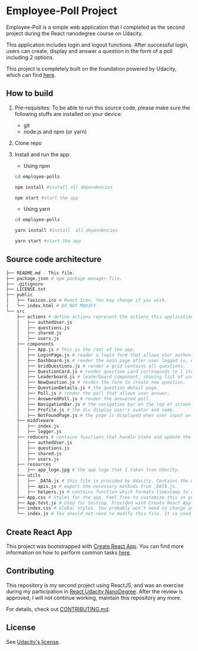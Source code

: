 # Employee-Poll Project

Employee-Poll is a simple web application that I completed as the second project during the React nanodegree course on Udacity.

This application includes login and logout functions. After successful login, users can create, display and answer a question in the form of a poll including 2 options.

This project is completely built on the foundation powered by Udacity, which can find [here](https://reactjs.org/docs/create-a-new-react-app.html).

## How to build

1. Pre-requisites:
   To be able to run this source code, please make sure the following stuffs are installed on your device:
   - git
   - node.js and npm (or yarn)
2. Clone repo

3. Install and run the app:

   - Using npm

   ```bash
   cd employee-polls

   npm install #install all dependencies

   npm start #start the app
   ```

   - Using yarn

   ```bash
   cd employee-polls

   yarn install #install  all dependencies

   yarn start #start the app
   ```

## Source code architecture

```bash
├── README.md - This file.
├── package.json # npm package manager file.
├── .gitignore
├── LICENSE.txt
├── public
│   ├── favicon.ico # React Icon, You may change if you wish.
│   └── index.html # DO NOT MODIFY
└── src
    ├── actions # define actions represent the actions this application can perform
    │   ├── authedUser.js
    │   ├── questions.js
    │   ├── shared.js
    │   ├── users.js
    ├── components
    │   ├── App.js # This is the root of the app.
    │   ├── LoginPage.js # reader a login form that allows user authenticate.
    │   ├── Dashboard.js # render the main page after user logged in, which displays all question as new or done.
    │   ├── GridQuestions.js # render a grid contains all questions.
    │   ├── QuestionCard.js # render question card corresponds to 1 item displayed in the questions grid.
    │   ├── Leaderboard.js # leaderboard component, showing list of users in order of most created and answered questions.
    │   ├── NewQuestion.js # render the form to create new question.
    │   ├── QuestionDetails.js # the question detail page.
    │   ├── Poll.js # render the poll that allows user answer.
    │   ├── AnsweredPoll.js # render the answered poll.
    │   ├── NavigationBar.js # the navigation bar on the top of screen
    │   ├── Profile.js # the div display user's avatar and name.
    │   ├── NotFoundPage.js # the page is displayed when user input an invalid url.
    ├── middleware
    │   ├── index.js
    │   ├── logger.js
    ├── reducers # contains functions that handle state and update the store based on actions.
    │   ├── authedUser.js
    │   ├── questions.js
    │   ├── shared.js
    │   ├── users.js
    ├── resources
    │   ├── app_logo.jpg # the app logo that I taken from Udacity.
    ├── utils
    │   ├── _DATA.js # this file is provided by Udacity. Contains the users/questions data in JSON format and the functionalities for interacting with this data.
    │   ├── apis.js # export the necessary methods from _DATA.js.
    │   ├── helpers.js # contains function which formats timestamp to date string.
    ├── App.css # Styles for the app. Feel free to customize this as you desire.
    ├── App.test.js # Used for testing. Provided with Create React App. Testing is encouraged, but not required.
    ├── index.css # Global styles. You probably won't need to change anything here.
    └── index.js # You should not need to modify this file. It is used for DOM rendering only.
```

## Create React App

This project was bootstrapped with [Create React App](https://github.com/facebook/create-react-app). You can find more information on how to perform common tasks [here](https://github.com/facebook/create-react-app/blob/main/packages/cra-template/template/README.md).

## Contributing

This repository is my second project using ReactJS, and was an exercise during my participation in [React Udacity NanoDegree](https://learn.udacity.com/nanodegrees/nd019). After the review is approved, I will not continue working, maintain this repository any more.

For details, check out [CONTRIBUTING.md](CONTRIBUTING.md).

## License

See [Udacity's license](starter/LICENSE.txt).
